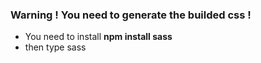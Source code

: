 ### Warning ! You need to generate the builded css !

- You need to install **npm install sass**
- then type sass